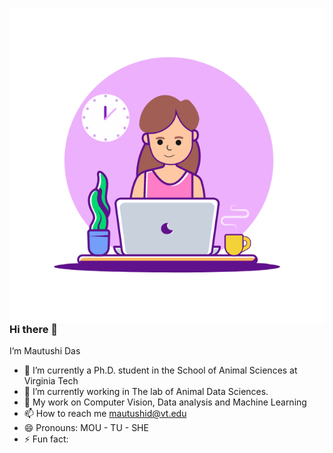 <p align="right">
  <img src="https://github.com/MautushiD/MautushiD/blob/main/157189039-c09b3e38-9f42-42c0-ab54-14f1574190a7.gif" align="right" style="height: 50%;">
</p>

  
<p align="left">
 
### Hi there 👋
I’m Mautushi Das
- 🔭 I’m currently a Ph.D. student in the School of Animal Sciences at Virginia Tech
- 🌱 I’m currently working in The lab of Animal Data Sciences.
- 💞️ My work on Computer Vision, Data analysis and Machine Learning
- 📫 How to reach me mautushid@vt.edu
- 😄 Pronouns: MOU - TU - SHE
- ⚡ Fun fact:
</p>
